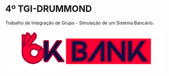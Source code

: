 ﻿# 4º TGI-DRUMMOND
Trabalho de Integração de Grupo - Simulação de um Sistema Bancário.

![Alt text](/Cadastro/WebContent/resources/images/okbank.png?raw=true "Title")
